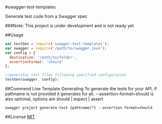 #swagger-test-templates

Generate test code from a Swagger spec

###Note: This project is under development and is not ready yet

##Usage

```javascript
var testGen = require('swagger-test-templates');
var swagger = require('/path/to/swagger.json');
var config = {
  destination: '/path/to/folder',
  assertionFormat: 'should'
};

//generates test files following specified configuration
testGen(swagger, config);
```

##Commend Line Template Generating
To generate the tests for your API, if pathname is not provided it generates for all.
--assertion-format=should is also optional, options are should | expect | assert
```shell
swagger project generate-test {pahtname|*} --assertion-format=should
```

##License
[MIT](/LICENSE)